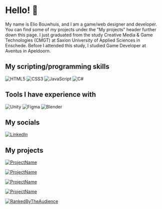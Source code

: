 # Hello! 👋

My name is Elio Bouwhuis, and I am a game/web designer and developer. You can find some of my projects under the "My projects" header further down this page. I just graduated from the study Creative Media & Game Technologies (CMGT) at Saxion University of Applied Sciences in Enschede. Before I attended this study, I studied Game Developer at Aventus in Apeldoorn. 

## My scripting/programming skills

![HTML5](https://img.shields.io/badge/html5-%23E34F26.svg?style=for-the-badge&logo=html5&logoColor=white)
![CSS3](https://img.shields.io/badge/css3-%231572B6.svg?style=for-the-badge&logo=css3&logoColor=white)
![JavaScript](https://img.shields.io/badge/javascript-%23323330.svg?style=for-the-badge&logo=javascript&logoColor=%23F7DF1E)
![C#](https://img.shields.io/badge/c%23-%23239120.svg?style=for-the-badge&logo=c-sharp&logoColor=white)

## Tools I have experience with

![Unity](https://img.shields.io/badge/unity-%23000000.svg?style=for-the-badge&logo=unity&logoColor=white)
![Figma](https://img.shields.io/badge/figma-%23F24E1E.svg?style=for-the-badge&logo=figma&logoColor=white)
![Blender](https://img.shields.io/badge/blender-%23F5792A.svg?style=for-the-badge&logo=blender&logoColor=white)

## My socials

[![LinkedIn](https://img.shields.io/badge/linkedin-%230077B5.svg?style=for-the-badge&logo=linkedin&logoColor=white)](https://www.linkedin.com/in/elio-bouwhuis-162a371a1/)

## My projects

[![ProjectName](https://github-readme-stats.vercel.app/api/pin/?username=Koen-H&repo=Super-Xenon-Galaxy&theme=dark)](https://github.com/Koen-H/Super-Xenon-Galaxy)

[![ProjectName](https://github-readme-stats.vercel.app/api/pin/?username=Koen-H&repo=The-Rolling-Cones&theme=dark)](https://github.com/Koen-H/The-Rolling-Cones)

[![ProjectName](https://github-readme-stats.vercel.app/api/pin/?username=Elio-Bouwhuis&repo=The-Lost-Treasure&theme=dark)](https://github.com/Elio-Bouwhuis/The-Lost-Treasure)

[![ProjectName](https://github-readme-stats.vercel.app/api/pin/?username=Elio-Bouwhuis&repo=El-Catto-The-Mysterious-Object&theme=dark)](https://github.com/Elio-Bouwhuis/El-Catto-The-Mysterious-Object)

[![RankedByTheAudience](https://github-readme-stats.vercel.app/api/pin/?username=Patrycioss&repo=RankedByTheAudience&theme=dark)](https://github.com/patrycioss/RankedByTheAudience)
